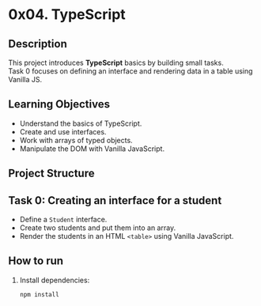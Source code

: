 # 0x04. TypeScript

## Description
This project introduces **TypeScript** basics by building small tasks.  
Task 0 focuses on defining an interface and rendering data in a table using Vanilla JS.

## Learning Objectives
- Understand the basics of TypeScript.
- Create and use interfaces.
- Work with arrays of typed objects.
- Manipulate the DOM with Vanilla JavaScript.

## Project Structure

## Task 0: Creating an interface for a student
- Define a `Student` interface.
- Create two students and put them into an array.
- Render the students in an HTML `<table>` using Vanilla JavaScript.

## How to run
1. Install dependencies:
   ```bash
   npm install
